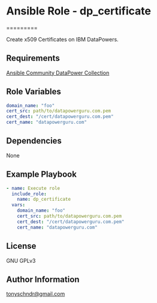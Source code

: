 # Ansible Role - dp_certificate
=========

Create x509 Certificates on IBM DataPowers.

Requirements
------------

[Ansible Community DataPower Collection](https://github.com/tony-schndr/ansible-datapower)

Role Variables
--------------
```yaml
domain_name: "foo"
cert_src: path/to/datapowerguru.com.pem
cert_dest: "/cert/datapowerguru.com.pem"
cert_name: "datapowerguru.com"
```

Dependencies
------------
None

Example Playbook
----------------
```yaml
- name: Execute role
  include_role:
    name: dp_certificate
  vars:
    domain_name: "foo"
    cert_src: path/to/datapowerguru.com.pem
    cert_dest: "/cert/datapowerguru.com.pem"
    cert_name: "datapowerguru.com"
```

License
-------

GNU GPLv3

Author Information
------------------

tonyschndr@gmail.com
